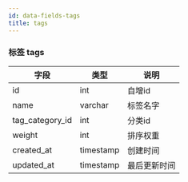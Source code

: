 ```yaml
---
id: data-fields-tags
title: tags
---
```


### 标签 tags

| 字段 | 类型 | 说明 |
| ------ | ------ | ------ |
| id | int | 自增id |
| name | varchar | 标签名字 |
| tag_category_id | int | 分类id |
| weight | int | 排序权重 |
| created_at | timestamp | 创建时间 |
| updated_at | timestamp | 最后更新时间 |
